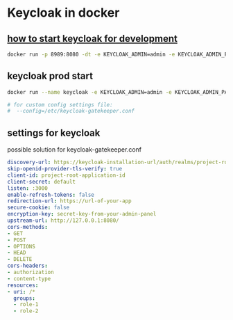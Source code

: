 # Keycloak in docker

## [how to start keycloak for development](https://www.redpill-linpro.com/techblog/2022/10/20/into_to_oidc_with_keycloak_and_vertx.html)
```sh
docker run -p 8989:8080 -dt -e KEYCLOAK_ADMIN=admin -e KEYCLOAK_ADMIN_PASSWORD=admin quay.io/keycloak/keycloak:19.0.2 start-dev
```
## keycloak prod start
```sh
docker run --name keycloak -e KEYCLOAK_ADMIN=admin -e KEYCLOAK_ADMIN_PASSWORD=admin -p 8543:8443 -v "$(pwd)"/config/keycloak-keystore.jks:/etc/keycloak-keystore.jks quay.io/keycloak/keycloak:{keycloak.version} start  --hostname-strict=false --https-key-store-file=/etc/keycloak-keystore.jks

# for custom config settings file:
#  --config=/etc/keycloak-gatekeeper.conf
```

## settings for keycloak 
possible solution for keycloak-gatekeeper.conf
```yaml
discovery-url: https://keycloak-installation-url/auth/realms/project-root
skip-openid-provider-tls-verify: true
client-id: project-root-application-id
client-secret: default
listen: :3000
enable-refresh-tokens: false
redirection-url: https://url-of-your-app
secure-cookie: false
encryption-key: secret-key-from-your-admin-panel
upstream-url: http://127.0.0.1:8080/
cors-methods:
- GET
- POST
- OPTIONS
- HEAD
- DELETE
cors-headers:
- authorization
- content-type
resources:
- uri: /*
  groups:
  - role-1
  - role-2
```
